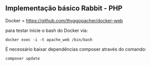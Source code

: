 ## Implementação básico Rabbit - PHP ##

Docker = https://github.com/thyagopacher/docker-web

para testar inicie o bash do Docker via:

`
    docker exec -i -t apache_web /bin/bash
`

É necessário baixar dependências composer através do comando:

`
    composer update
`